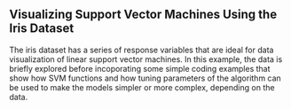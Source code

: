 ## Visualizing Support Vector Machines Using the Iris Dataset 

The iris dataset has a series of response variables that are ideal for data visualization of linear support vector machines. In this example, the data is briefly explored before incoporating some simple coding examples that show how SVM functions and how tuning parameters of the algorithm can be used to make the models simpler or more complex, depending on the data. 
